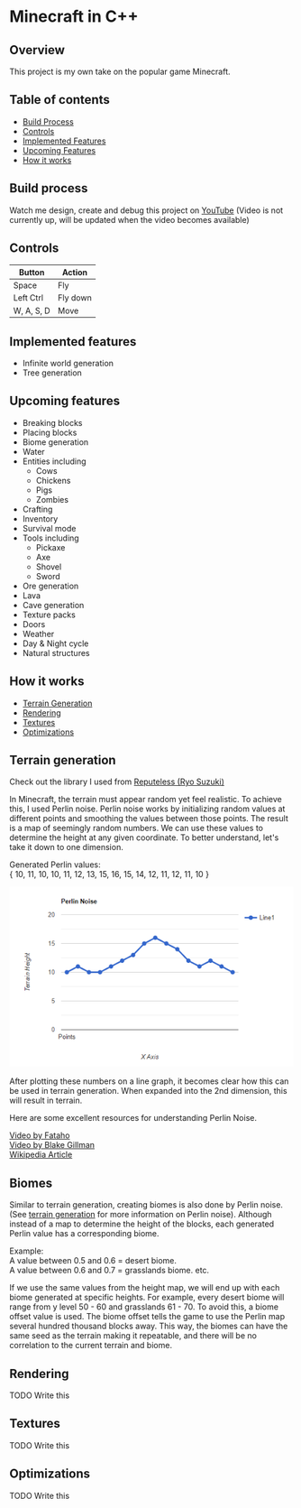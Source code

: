 # Minecraft in C++

## Overview

This project is my own take on the popular game Minecraft.

## Table of contents

- [Build Process](#build-process)
- [Controls](#controls)
- [Implemented Features](#implemented-features)
- [Upcoming Features](#upcoming-features)
- [How it works](#how-it-works)

## Build process

Watch me design, create and debug this project on [YouTube](https://www.youtube.com/channel/UCO8fo_fxQgSGLkdEmyVJcFA) (Video is not currently up, will be updated when the video becomes available)

## Controls

| Button     | Action   |
| ---------- | -------- |
| Space      | Fly      |
| Left Ctrl  | Fly down |
| W, A, S, D | Move     |

## Implemented features

- Infinite world generation
- Tree generation

## Upcoming features

- Breaking blocks
- Placing blocks
- Biome generation
- Water
- Entities including
  - Cows
  - Chickens
  - Pigs
  - Zombies
- Crafting
- Inventory
- Survival mode
- Tools including
  - Pickaxe
  - Axe
  - Shovel
  - Sword
- Ore generation
- Lava
- Cave generation
- Texture packs
- Doors
- Weather
- Day & Night cycle
- Natural structures

## How it works

- [Terrain Generation](#terrain-generation)
- [Rendering](#rendering)
- [Textures](#textures)
- [Optimizations](#optimizations)

## Terrain generation

Check out the library I used from [Reputeless (Ryo Suzuki)](https://github.com/Reputeless/PerlinNoise)

In Minecraft, the terrain must appear random yet feel realistic. To achieve this, I used Perlin noise. Perlin noise works by initializing random values at different points and smoothing the values between those points. The result is a map of seemingly random numbers. We can use these values to determine the height at any given coordinate. To better understand, let's take it down to one dimension.

Generated Perlin values:
\
{ 10, 11, 10, 10, 11, 12, 13, 15, 16, 15, 14, 12, 11, 12, 11, 10 }

![1D Perlin Noise Graph](/images/1d_perlin_graph.png)

After plotting these numbers on a line graph, it becomes clear how this can be used in terrain generation. When expanded into the 2nd dimension, this will result in terrain.

Here are some excellent resources for understanding Perlin Noise.

[Video by Fataho](https://www.youtube.com/watch?v=MJ3bvCkHJtE&ab_channel=Fataho)
\
[Video by Blake Gillman](https://www.youtube.com/watch?v=9x6NvGkxXhU&ab_channel=BlakeGillman)
\
[Wikipedia Article](https://en.wikipedia.org/wiki/Perlin_noise)

## Biomes

Similar to terrain generation, creating biomes is also done by Perlin noise. (See [terrain generation](#terrain-generation) for more information on Perlin noise).
Although instead of a map to determine the height of the blocks, each generated Perlin value has a corresponding biome.

Example:
\
A value between 0.5 and 0.6 = desert biome.
\
A value between 0.6 and 0.7 = grasslands biome.
etc.

If we use the same values from the height map, we will end up with each biome generated at specific heights. For example, every desert biome will range from y level 50 - 60 and grasslands 61 - 70. To avoid this, a biome offset value is used. The biome offset tells the game to use the Perlin map several hundred thousand blocks away. This way, the biomes can have the same seed as the terrain making it repeatable, and there will be no correlation to the current terrain and biome.

## Rendering

TODO Write this

## Textures

TODO Write this

## Optimizations

TODO Write this

